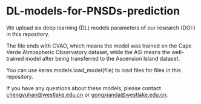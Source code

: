 # DL-models-for-PNSDs-prediction
We upload six deep learning (DL) models parameters of our research (DOI:) in this repository. 

The file ends with CVAO, which means the model was trained on the Cape Verde Atmospheric Observatory dataset, while the ASI means the well-trained model after being transferred to the Ascension Island dataset.

You can use keras.models.load_model(file) to load files for files in this repository.

If you have any questions about these models, please contact chengyuhan@westlake.edu.cn or gongxianda@westlake.edu.cn.
